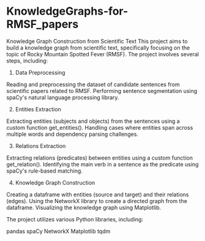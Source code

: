 # KnowledgeGraphs-for-RMSF_papers
Knowledge Graph Construction from Scientific Text
This project aims to build a knowledge graph from scientific text, specifically focusing on the topic of Rocky Mountain Spotted Fever (RMSF). The project involves several steps, including:
1. Data Preprocessing

Reading and preprocessing the dataset of candidate sentences from scientific papers related to RMSF.
Performing sentence segmentation using spaCy's natural language processing library.

2. Entities Extraction

Extracting entities (subjects and objects) from the sentences using a custom function get_entities().
Handling cases where entities span across multiple words and dependency parsing challenges.

3. Relations Extraction

Extracting relations (predicates) between entities using a custom function get_relation().
Identifying the main verb in a sentence as the predicate using spaCy's rule-based matching.

4. Knowledge Graph Construction

Creating a dataframe with entities (source and target) and their relations (edges).
Using the NetworkX library to create a directed graph from the dataframe.
Visualizing the knowledge graph using Matplotlib.

The project utilizes various Python libraries, including:

pandas
spaCy
NetworkX
Matplotlib
tqdm
